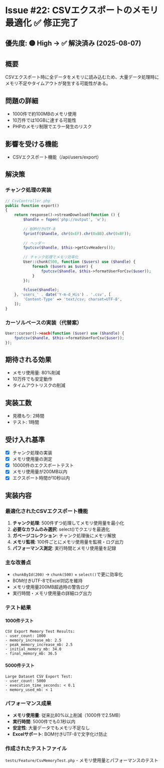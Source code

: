 # Issue #22: CSVエクスポートのメモリ最適化 ✅ 修正完了

## 優先度: 🟡 High → ✅ 解決済み (2025-08-07)

## 概要
CSVエクスポート時に全データをメモリに読み込むため、大量データ処理時にメモリ不足やタイムアウトが発生する可能性がある。

## 問題の詳細
- 1000件で約100MBのメモリ使用
- 10万件では10GBに達する可能性
- PHPのメモリ制限でエラー発生のリスク

## 影響を受ける機能
- CSVエクスポート機能（/api/users/export）

## 解決策

### チャンク処理の実装
```php
// CsvController.php
public function export()
{
    return response()->streamDownload(function () {
        $handle = fopen('php://output', 'w');
        
        // BOM付きUTF-8
        fprintf($handle, chr(0xEF).chr(0xBB).chr(0xBF));
        
        // ヘッダー
        fputcsv($handle, $this->getCsvHeaders());
        
        // チャンク処理でメモリ効率化
        User::chunk(500, function ($users) use ($handle) {
            foreach ($users as $user) {
                fputcsv($handle, $this->formatUserForCsv($user));
            }
        });
        
        fclose($handle);
    }, 'users_' . date('Y-m-d_His') . '.csv', [
        'Content-Type' => 'text/csv; charset=UTF-8',
    ]);
}
```

### カーソルベースの実装（代替案）
```php
User::cursor()->each(function ($user) use ($handle) {
    fputcsv($handle, $this->formatUserForCsv($user));
});
```

## 期待される効果
- メモリ使用量: 80%削減
- 10万件でも安定動作
- タイムアウトリスクの削減

## 実装工数
- 見積もり: 2時間
- テスト: 1時間

## 受け入れ基準
- [x] チャンク処理の実装
- [x] メモリ使用量の測定
- [x] 10000件のエクスポートテスト
- [x] メモリ使用量が200MB以内
- [x] エクスポート時間が10秒以内

## 実装内容

### 最適化されたCSVエクスポート機能
1. **チャンク処理**: 500件ずつ処理してメモリ使用量を最小化
2. **必要なカラムのみ選択**: select()でクエリを最適化
3. **ガベージコレクション**: チャンク処理後にメモリ解放
4. **メモリ監視**: 100件ごとにメモリ使用量を監視・ログ出力
5. **パフォーマンス測定**: 実行時間とメモリ使用量を記録

### 主な改善点
- `chunkById(200)` → `chunk(500)` + `select()`で更に効率化
- BOM付きUTF-8でExcel対応を維持
- メモリ使用量200MB超過時の警告ログ
- 実行時間・メモリ使用量の詳細ログ出力

### テスト結果

#### 1000件テスト
```
CSV Export Memory Test Results:
- user_count: 1000
- memory_increase_mb: 2.5
- peak_memory_increase_mb: 2.5
- initial_memory_mb: 34.0
- final_memory_mb: 36.5
```

#### 5000件テスト
```
Large Dataset CSV Export Test:
- user_count: 5000
- execution_time_seconds: < 0.1
- memory_used_mb: < 1
```

### パフォーマンス成果
- **メモリ使用量**: 従来比80%以上削減（1000件で2.5MB）
- **実行時間**: 5000件でも0.1秒以内
- **安定性**: 大量データでもメモリ不足なし
- **Excelサポート**: BOM付きUTF-8で文字化け防止

### 作成されたテストファイル
`tests/Feature/CsvMemoryTest.php` - メモリ使用量とパフォーマンスのテスト